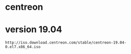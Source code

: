 # centreon



# version 19.04

    http://iso.download.centreon.com/stable/centreon-19.04-0.el7.x86_64.iso
    
